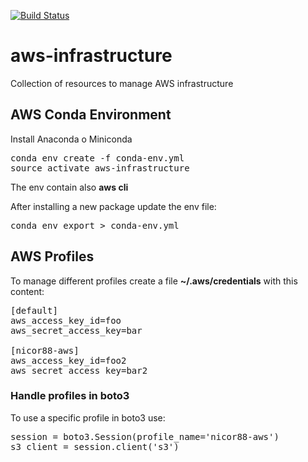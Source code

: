 [![Build Status](https://travis-ci.org/nicor88/aws-infrastructure.svg?branch=master)](https://travis-ci.org/nicor88/aws-infrastructure)

# aws-infrastructure
Collection of resources to manage AWS infrastructure

## AWS Conda Environment
Install Anaconda o Miniconda
<pre>conda env create -f conda-env.yml
source activate aws-infrastructure
</pre>
The env contain also **aws cli**

After installing a new package update the env file:
<pre>conda env export > conda-env.yml
</pre>

## AWS Profiles
To manage different profiles create a file __~/.aws/credentials__ with this content:

<pre>[default]
aws_access_key_id=foo
aws_secret_access_key=bar

[nicor88-aws]
aws_access_key_id=foo2
aws_secret_access_key=bar2
</pre>

### Handle profiles in boto3
To use a specific profile in boto3 use:
<pre>session = boto3.Session(profile_name='nicor88-aws')
s3_client = session.client('s3')
</pre>

